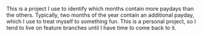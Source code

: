 This is a project I use to identify which months contain more paydays than the others. 
Typically, two months of the year contain an additional payday, which I use to treat myself to something fun. 
This is a personal project, so I tend to live on feature branches until I have time to come back to it.

